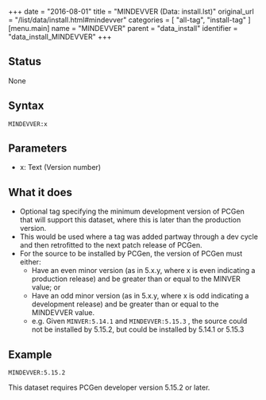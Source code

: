 +++
date = "2016-08-01"
title = "MINDEVVER (Data: install.lst)"
original_url = "/list/data/install.html#mindevver"
categories = [ "all-tag", "install-tag" ]
[menu.main]
    name = "MINDEVVER"
    parent = "data_install"
    identifier = "data_install_MINDEVVER"
+++

## Status

None

## Syntax

`MINDEVVER:x`

## Parameters

-   x: Text (Version number)



<span id="mindevver"></span>

What it does
------------

-   Optional tag specifying the minimum development version of PCGen
    that will support this dataset, where this is later than the
    production version.
-   This would be used where a tag was added partway through a dev cycle
    and then retrofitted to the next patch release of PCGen.
-   For the source to be installed by PCGen, the version of PCGen must
    either:
    -   Have an even minor version (as in 5.x.y, where x is even
        indicating a production release) and be greater than or equal to
        the MINVER value; or
    -   Have an odd minor version (as in 5.x.y, where x is odd
        indicating a development release) and be greater than or equal
        to the MINDEVVER value.
    -   e.g. Given `MINVER:5.14.1` and `MINDEVVER:5.15.3` , the source
        could not be installed by 5.15.2, but could be installed by
        5.14.1 or 5.15.3

Example
-------

`MINDEVVER:5.15.2`

This dataset requires PCGen developer version 5.15.2 or later.

